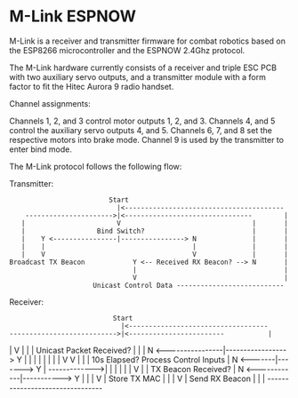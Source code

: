 # M-Link ESPNOW

M-Link is a receiver and transmitter firmware for combat robotics based on the ESP8266 microcontroller and the ESPNOW 2.4Ghz protocol.

The M-Link hardware currently consists of a receiver and triple ESC PCB with two auxiliary servo outputs, and a transmitter module with a form factor to fit the Hitec Aurora 9 radio handset.

Channel assignments:

Channels 1, 2, and 3 control motor outputs 1, 2, and 3.
Channels 4, and 5 control the auxiliary servo outputs 4, and 5.
Channels 6, 7, and 8 set the respective motors into brake mode.
Channel 9 is used by the transmitter to enter bind mode.

The M-Link protocol follows the following flow:

Transmitter:

                             Start
                               |<----------------------------------------
        ---------------------->|<--------------------------------        |
       |                       V                                 |       |
       |                  Bind Switch?                           |       |
       |    Y <----------------|----------------> N              |       |
       |    |                                     |              |       |
       |    V                                     V              |       |
    Broadcast TX Beacon            Y <-- Received RX Beacon? --> N       |
                                   |                                     |
                                   V                                     |
                         Unicast Control Data ---------------------------

Receiver:

                              Start
                                |<-----------------------------------
    --------------------------->|<------------------------           |
   |                            V                         |          |
   |                 Unicast Packet Received?             |          |
   |         N <----------------|-----------------> Y     |          |
   |         |                                      |     |          |
   |         V                                      V     |          |
   |    10s Elapsed?                     Process Control Inputs      |
   N <-------|-------> Y                                             |
         ------------->|                                             |
        |              |                                             |
        |              V                                             |
        |     TX Beacon Received?                                    |
        N <------------|-----------> Y                               |
                                     |                               |
                                     V                               |
                               Store TX MAC                          |
                                     |                               |
                                     V                               |
                               Send RX Beacon                        |
                                     |                               |
                                     --------------------------------
